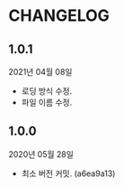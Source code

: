 # CHANGELOG

## 1.0.1
2021년 04월 08일
* 로딩 방식 수정.
* 파일 이름 수정.


## 1.0.0
2020년 05월 28일 

* 최소 버전 커밋. (a6ea9a13)
